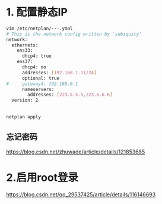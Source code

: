# 1. 配置静态IP
```bash
vim /etc/netplan/···.ymal
# This is the network config written by 'subiquity'
network:
  ethernets:
    ens33:
      dhcp4: true
    ens37:
      dhcp4: no
      addresses: [192.168.1.11/24]
      optional: true
#     gateway4: 192.168.0.1
      nameservers:
        addresses: [223.5.5.5,223.6.6.6]
  version: 2
  
  
netplan apply
```

## 忘记密码

https://blog.csdn.net/zhuwade/article/details/121853685



# 2.启用root登录

https://blog.csdn.net/qq_29537425/article/details/116146693



